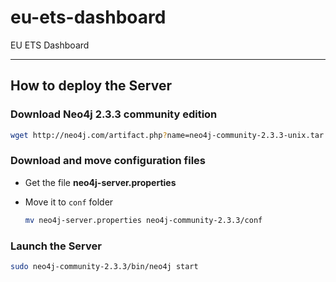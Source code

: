 # eu-ets-dashboard
EU ETS Dashboard

----

## How to deploy the Server



### Download Neo4j 2.3.3 community edition

``` bash
wget http://neo4j.com/artifact.php?name=neo4j-community-2.3.3-unix.tar.gz
```

### Download and move configuration files

 * Get the file **neo4j-server.properties**
 
 * Move it to `conf` folder
   ``` bash
   mv neo4j-server.properties neo4j-community-2.3.3/conf
   ```
   
### Launch the Server

``` bash
sudo neo4j-community-2.3.3/bin/neo4j start
```



